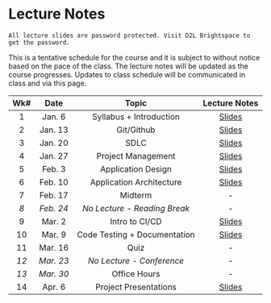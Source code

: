 # Lecture Notes

```{warning}
All lecture slides are password protected. Visit D2L Brightspace to get the password.
```
This is a tentative schedule for the course and it is subject to without notice based on the pace of the class. The lecture notes will be updated as the course progresses. Updates to class schedule will be communicated in class and via this page.


| **Wk#** | **Date** | **Topic** | **Lecture Notes** |
|:---:|:---:|:---:|:---:|
| 1 | Jan. 6 | Syllabus + Introduction | [Slides](https://jstrieb.github.io/link-lock/#eyJ2IjoiMC4wLjEiLCJlIjoid3plN3NRaHVWU3d3b3hia2lVaFZKSE13bitMVm1EZk1oaWZjNGZtZERDMDQ0RmRRekN3S29Bc2czMjNTam16ZjJ3SjBmL2NaRjVUWjg2eTFHTStTU3lzYkhlYjJ5U3BSRXArZGlOSnBRQlZ2ZGsvNDVRYS9yYSt3ait2NENjdFZ0ekJ0SFYvVDIyeFRJOXVQTkF6K1h5UldZYzA9IiwicyI6IkZjMWhnRTdZNkZFWitsaGJBZ20yeGc9PSIsImkiOiJsT2E5Z2RnamhQbjI0cFpFIn0=) |
| 2 | Jan. 13 | Git/Github | [Slides](https://jstrieb.github.io/link-lock/#eyJ2IjoiMC4wLjEiLCJlIjoiRzJBVWN3Rnk5VTVqTWNsODNwZVRWSHlmNWJFR1pzbkpTRFdWcXdOa3JOSkJDTE9MTkdMbURqdDBrN1RFNGtDczZqK2JXWVB4Sjk4NlRIOWU2alg1QVlRQTJHS2tVbU01NHRkUkE0TzNOMjVxb3dOcUsvV2h6M0VLZEFPSm5YRHl3aCtGb0U4NGpwRGdyak9RS1NKYTdlT21NdGc9IiwicyI6InBwNzJTVmdSbGZXM1BWeWUrYi85U0E9PSIsImkiOiJNQjVmSkVuV3dncmhFRmxKIn0=) |
| 3 | Jan. 20 | SDLC | [Slides](https://jstrieb.github.io/link-lock/#eyJ2IjoiMC4wLjEiLCJlIjoiRWxJdVFiWEtYRk9wTi80Rld1a3dQeUJJL01YM3ZaWU5kdWVhSDZ1dGVGbzQxN05MNzBMZitEL0pSRkVmZnIwQ0F0WG5YbHN0WXdDaGFqVDRDK2NPS2ZOQUhGTURRblFzQ29zM29ZcWUydDBReVA1alNEU29YMUVzK1hKM2cvSVMvTGx3djZxQ2hpQ3RjWmN1dTRZeHU1bVAwdXM9IiwicyI6IlkxcnJEN1dOcHVjdUhDYUNGNE5VYWc9PSIsImkiOiJuaXo1TnhLc1hzREYrRytSIn0=) |
| 4 | Jan. 27 | Project Management | [Slides](https://jstrieb.github.io/link-lock/#eyJ2IjoiMC4wLjEiLCJlIjoiSWltN0ZNcnFqbWVGWVFnN2E4RlVuQXRtdW0xbDk3bUpQZFNqakdlWTQ4bjNab2VGRzFwY25LOU84ODA4SjVsVWpCYUY2OERiZVQrZ2FQazFxaVhWam5sNGxYZERWUHBUWitzQ0RwYk9FSmpML0xUTndjNkJ6NHR3NkNyYXB1VHdpeVBDMW5PcGFJandYa0hNaVhCMUFiZmFncm89IiwicyI6ImhjS0RQSFpzdTBwWmM3MjU3dlRTMFE9PSIsImkiOiJiSElMRW1FWldrNFAwSFRFIn0=) |
| 5 | Feb. 3 | Application Design | [Slides](https://jstrieb.github.io/link-lock/#eyJ2IjoiMC4wLjEiLCJlIjoiTDFzSmphdGwwQVEzTWptYXJQM0M5QzBuZHAyUGdYbklXYmRJSWVqZmwzNGx5TGRpeFhpZCsxaG5pM0ZkdWE2allLSk9mSGJTVzhaRGwyN1ZRcFgvdnczSXNGQlFnaVhNeXpQZlZDYVdXM005RWpaUTlTQTRQVmJSVkg1WldhWXQ4QVMzdmJMZmFxZC9IR3FPeVZ5ZE1yZDN3dHM9IiwicyI6Ijh5Mkw4MUFoV2hFa1dpZkNFb1k0R3c9PSIsImkiOiJPVVNuSTNXZTd3YW9LTk9RIn0=) |
| 6 | Feb. 10 | Application Architecture | [Slides](https://jstrieb.github.io/link-lock/#eyJ2IjoiMC4wLjEiLCJlIjoiLzRxSmRTc2hDeG9mYW1LR041bUVxL2JQWDQwQ2RRdW1QSDhybnRNcHRiS1JWS3VjVjY1SXhPVUJtZy90UHVvYVBwampvcUxoeTdKcFVsSS93TENmelJrM1VMMFYrL3FiZ0pkcnh3U2NTWlZtVm1IVXNncUpEbzBmZmVHT0FBNmxqODFZNjAzQTJsakxrZTRkeDhibU1LRDlYT3c9IiwicyI6Ilc2ZDZqVDlLc1pZb0ltQXVqb0ZNanc9PSIsImkiOiJFcHJWc1N4T0QzQ2k4c2RzIn0=) |
| 7 | Feb. 17 | Midterm | - |
| _8_ | _Feb. 24_ | _No Lecture - Reading Break_ | - |
| 9 | Mar. 2 | Intro to CI/CD | [Slides](https://jstrieb.github.io/link-lock/#eyJ2IjoiMC4wLjEiLCJlIjoiQTFjcXB1d3paSUw3bjFCNGtySHM1T0w3dzgwcWRob1VRSkJ0dlpNLzRDL1ErUnpza25BMU1qb0tFVjlyZVhCR3E0QWZCLy9KOUsxejNJcFhSK2JmSlRsY0ZGRmRCMUkvMFoxKytyc005L0lqdlFiQWVLVk9zRGI4UzdCT1lHeEptWVhydmtZVmthYkthcFRjWHc2aUk1d20wdjA9IiwicyI6Im53SnVZMGNUZ2ZMckd4R1RqY2tadWc9PSIsImkiOiJwb0dHbXM4WWt0b2UwbU9DIn0=) |
| 10 | Mar. 9 | Code Testing + Documentation | [Slides](https://jstrieb.github.io/link-lock/#eyJ2IjoiMC4wLjEiLCJlIjoiQjV6clRBYkVPNnEvOWg3VVIxQVRkYUZ4c1BHOUdCVjJDWHZETFkvS29ISTRmQTZWRGt6OEd1NXRON2M2UU9WaDhwaWhPaVB0eHhWbm43NGQ1dUpTK1hEN3IvTHJHUzZlOERzTStSaHYwbG5rWlUrTzJFSitPVDUvRlhEcGRlSks4bVM4ZzZOdmhabTJpbGJNd0tKMTB2bVBqYWs9IiwicyI6IkRhQitYMDRRR3JveVI0UFVLSUpOcGc9PSIsImkiOiJFTTd1WnR1QVEzK0xlS0hnIn0=) |
| 11 | Mar. 16 | Quiz | - |
| _12_ | _Mar. 23_ | _No Lecture - Conference_  | - |
| _13_ | _Mar. 30_ |  Office Hours  | - |
| 14 | Apr. 6 | Project Presentations | [Slides](https://jstrieb.github.io/link-lock/#eyJ2IjoiMC4wLjEiLCJlIjoiWWhIMkx6T0d5ampWQjdwT0tZcWMxSWJNME1yRTVjMjlQanRMUXJWZFdBMCswUlkxbGJXdy9IVGU4d3lZRDdBRUtwWU90QUROQ0RrMklyYmFrZkpydm9qOWFJUlMxSVRmQWJ2VFFXcHdlZkVYdXVGeE5GcVJUeEx0WkxPbUVaa0Z4YlJRc204bTJUdDlQd2N1c0x2NTJ6b2E2aUE9IiwicyI6IjFwTm1tdWNRcllScnZMRDlqanZRR2c9PSIsImkiOiJqaXlWWEl4Sm5sTHV0MzdlIn0=) |